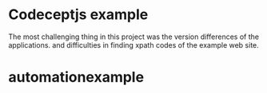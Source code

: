 # Codeceptjs example

The most challenging thing in this project was the version differences of the applications.
and difficulties in finding xpath codes of the example web site.
# automationexample

